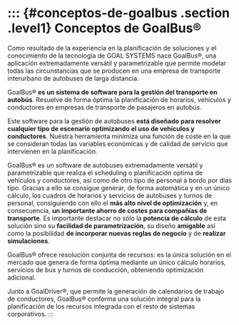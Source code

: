 ::: {#conceptos-de-goalbus .section .level1}
Conceptos de GoalBus®
=====================

Como resultado de la experiencia en la planificación de soluciones y el
conocimiento de la tecnología de GOAL SYSTEMS nace GoalBus®, una
aplicación extremadamente versátil y parametrizable que permite modelar
todas las circunstancias que se producen en una empresa de transporte
interurbano de autobuses de larga distancia.

GoalBus® **es un sistema de software para la gestión del transporte en
autobús**. Resuelve de forma óptima la planificación de horarios,
vehículos y conductores en empresas de transporte de pasajeros en
autobús.

Este software para la gestión de autobuses **está diseñado para resolver
cualquier tipo de escenario optimizando el uso de vehículos y
conductores**. Nuestra herramienta minimiza una función de coste en la
que se consideran todas las variables económicas y de calidad de
servicio que intervienen en la planificación.

GoalBus® es un software de autobuses extremadamente versátil y
parametrizable que realiza el scheduling o planificación optima de
vehículos y conductores, así como de otro tipo de personal a bordo por
días tipo. Gracias a ello se consigue generar, de forma automática y en
un único cálculo, los cuadros de horarios y servicios de autobuses y
turnos de personal, consiguiendo con ello el **más alto nivel de
optimización** y, en consecuencia, **un importante ahorro de costes para
compañías de transporte**. Es importante destacar no sólo la **potencia
de cálculo** de esta solución sino su **facilidad de parametrización**,
su diseño **amigable** así como la posibilidad **de incorporar nuevas
reglas de negocio** y de **realizar simulaciones**.

GoalBus® ofrece resolución conjunta de recursos: es la única solución en
el mercado que genera de forma óptima mediante un único cálculo
horarios, servicios de bus y turnos de conducción, obteniendo
optimización adicional.

Junto a GoalDriver®, que permite la generación de calendarios de trabajo
de conductores, GoalBus® conforma una solución integral para la
planificación de los recursos integrada con el resto de sistemas
corporativos.
:::
